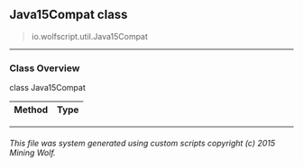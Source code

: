 ## Java15Compat __class__

>io.wolfscript.util.Java15Compat

---

### Class Overview

class Java15Compat

Method | Type   
--- | :--- 



---



###### This file was system generated using custom scripts copyright (c) 2015 Mining Wolf.
	

